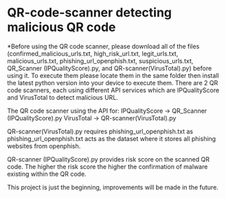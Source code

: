 # QR-code-scanner detecting malicious QR code
*Before using the QR code scanner, please download all of the files (confirmed_malicious_urls.txt, high_risk_url.txt, legit_urls.txt, malicious_urls.txt, phishing_url_openphish.txt, suspicious_urls.txt, QR_Scanner (IPQualityScore).py, and QR-scanner(VirusTotal).py) before using it. To execute them please locate them in the same folder then install the latest python version into your device to execute them.
There are 2 QR code scanners, each using different API services which are IPQualityScore and VirusTotal to detect malicious URL.

The QR code scanner using the API for:
IPQualityScore -> QR_Scanner (IPQualityScore).py
VirusTotal -> QR-scanner(VirusTotal).py

QR-scanner(VirusTotal).py requires phishing_url_openphish.txt as phishing_url_openphish.txt acts as the dataset where it stores all phishing websites from openphish.

QR-scanner (IPQualityScore).py provides risk score on the scanned QR code. The higher the risk score the higher the confirmation of malware existing within the QR code. 

This project is just the beginning, improvements will be made in the future.
